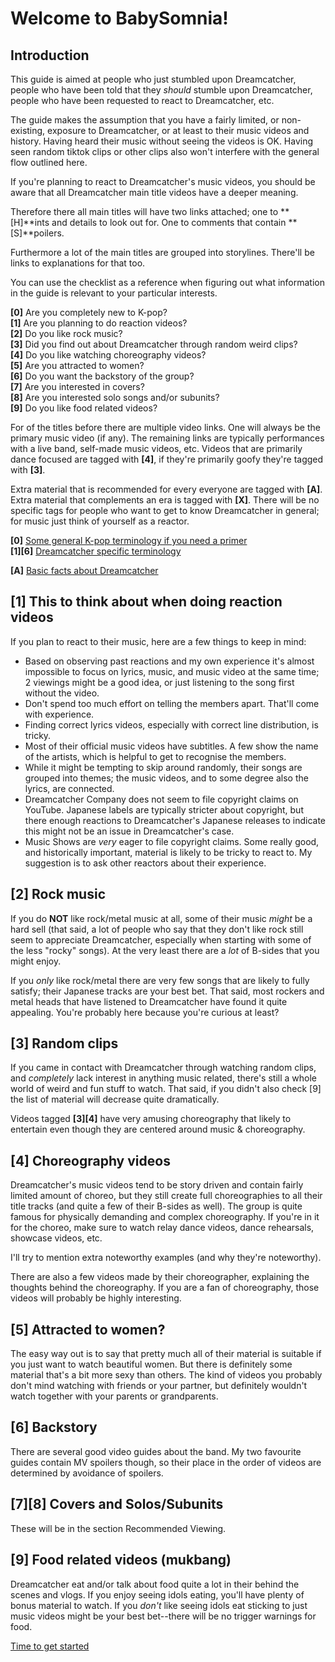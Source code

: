 # Welcome to BabySomnia!

## Introduction

This guide is aimed at people who just stumbled upon Dreamcatcher,
people who have been told that they *should* stumble upon Dreamcatcher,
people who have been requested to react to Dreamcatcher, etc.

The guide makes the assumption that you have a fairly limited, or
non-existing, exposure to Dreamcatcher, or at least to their music
videos and history. Having heard their music without seeing the videos
is OK. Having seen random tiktok clips or other clips also won't
interfere with the general flow outlined here.

If you're planning to react to Dreamcatcher's music videos,
you should be aware that all Dreamcatcher main title videos
have a deeper meaning.

Therefore there all main titles will have two links attached;
one to **[H]**ints and details to look out for.
One to comments that contain **[S]**poilers.

Furthermore a lot of the main titles are grouped into storylines.
There'll be links to explanations for that too.

You can use the checklist as a reference when figuring out
what information in the guide is relevant to your particular
interests.

**[0]** Are you completely new to K-pop?  
**[1]** Are you planning to do reaction videos?  
**[2]** Do you like rock music?  
**[3]** Did you find out about Dreamcatcher through random weird clips?  
**[4]** Do you like watching choreography videos?  
**[5]** Are you attracted to women?  
**[6]** Do you want the backstory of the group?  
**[7]** Are you interested in covers?  
**[8]** Are you interested solo songs and/or subunits?  
**[9]** Do you like food related videos?  

For of the titles before there are multiple video links.
One will always be the primary music video (if any). The remaining links
are typically performances with a live band, self-made music videos, etc.
Videos that are primarily dance focused are tagged with **[4]**,
if they're primarily goofy they're tagged with **[3]**.

Extra material that is recommended for every everyone are tagged with **[A]**.
Extra material that complements an era is tagged with **[X]**.
There will be no specific tags for people who want to get to know
Dreamcatcher in general; for music just think of yourself as a reactor.

**[0]** [Some general K-pop terminology if you need a primer](Kpop_terminology_primer.md)  
**[1][6]** [Dreamcatcher specific terminology](Dreamcatcher_specific_terminology_primer.md)

**[A]** [Basic facts about Dreamcatcher](Basic_facts_about_Dreamcatcher.md)

## [1] This to think about when doing reaction videos

If you plan to react to their music, here are a few things to keep in mind:

* Based on observing past reactions and my own experience it's almost impossible to focus on lyrics, music, and music video at the same time; 2 viewings might be a good idea, or just listening to the song first without the video.
* Don't spend too much effort on telling the members apart. That'll come with experience.
* Finding correct lyrics videos, especially with correct line distribution, is tricky.
* Most of their official music videos have subtitles. A few show the name of the artists, which is helpful to get to recognise the members.
* While it might be tempting to skip around randomly, their songs are grouped into themes; the music videos, and to some degree also the lyrics, are connected.
* Dreamcatcher Company does not seem to file copyright claims on YouTube. Japanese labels are typically stricter about copyright, but there enough reactions to Dreamcatcher's Japanese releases to indicate this might not be an issue in Dreamcatcher's case.
* Music Shows are *very* eager to file copyright claims. Some really good, and historically important, material is likely to be tricky to react to. My suggestion is to ask other reactors about their experience.

## [2] Rock music

If you do **NOT** like rock/metal music at all, some of their music *might* be
a hard sell (that said, a lot of people who say that they don't like
rock still seem to appreciate Dreamcatcher, especially when starting
with some of the less "rocky" songs). At the very least there are a
*lot* of B-sides that you might enjoy.

If you *only* like rock/metal there are very few songs that are likely
to fully satisfy; their Japanese tracks are your best bet. That said,
most rockers and metal heads that have listened to Dreamcatcher have
found it quite appealing. You're probably here because you're curious at
least?

## [3] Random clips

If you came in contact with Dreamcatcher through watching random clips,
and *completely* lack interest in anything music related, there's still
a whole world of weird and fun stuff to watch. That said, if you didn't
also check [9] the list of material will decrease quite dramatically.

Videos tagged **[3][4]** have very amusing choreography that likely to
entertain even though they are centered around music & choreography.

## [4] Choreography videos

Dreamcatcher's music videos tend to be story driven and contain fairly
limited amount of choreo, but they still create full choreographies to
all their title tracks (and quite a few of their B-sides as well).
The group is quite famous for physically demanding and complex choreography.
If you're in it for the choreo, make sure to watch relay dance videos,
dance rehearsals, showcase videos, etc.

I'll try to mention extra noteworthy examples (and why they're noteworthy).

There are also a few videos made by their choreographer, explaining the
thoughts behind the choreography. If you are a fan of choreography,
those videos will probably be highly interesting.

## [5] Attracted to women?

The easy way out is to say that pretty much all of their material is
suitable if you just want to watch beautiful women. But there is
definitely some material that's a bit more sexy than others. The kind
of videos you probably don't mind watching with friends or your partner,
but definitely wouldn't watch together with your parents or
grandparents.

## [6] Backstory

There are several good video guides about the band. My two favourite
guides contain MV spoilers though, so their place in the order of videos
are determined by avoidance of spoilers.

## [7][8] Covers and Solos/Subunits

These will be in the section Recommended Viewing.

## [9] Food related videos (mukbang)

Dreamcatcher eat and/or talk about food quite a lot in their behind the scenes and vlogs. If you enjoy seeing idols eating, you'll have plenty of bonus material to watch.
If you *don't* like seeing idols eat sticking to just music videos might be your best bet--there will be no trigger warnings for food.

[Time to get started](Video_guide.md)

